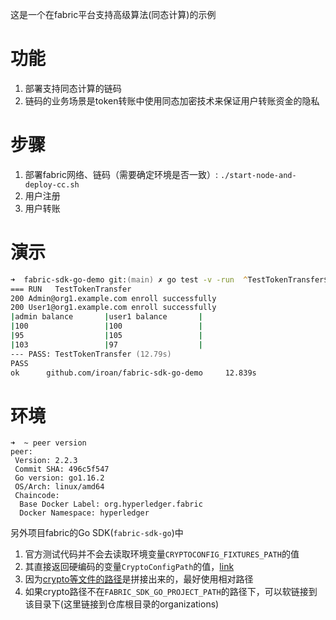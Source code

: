 这是一个在fabric平台支持高级算法(同态计算)的示例

# 功能
1. 部署支持同态计算的链码
2. 链码的业务场景是token转账中使用同态加密技术来保证用户转账资金的隐私

# 步骤
1. 部署fabric网络、链码（需要确定环境是否一致）: `./start-node-and-deploy-cc.sh`
3. 用户注册
4. 用户转账

# 演示
```zsh
➜  fabric-sdk-go-demo git:(main) ✗ go test -v -run  ^TestTokenTransfer$            
=== RUN   TestTokenTransfer
200 Admin@org1.example.com enroll successfully
200 User1@org1.example.com enroll successfully
|admin balance       |user1 balance       |
|100                 |100                 |
|95                  |105                 |
|103                 |97                  |
--- PASS: TestTokenTransfer (12.79s)
PASS
ok      github.com/iroan/fabric-sdk-go-demo     12.839s
```

# 环境
```
➜  ~ peer version
peer:
 Version: 2.2.3
 Commit SHA: 496c5f547
 Go version: go1.16.2
 OS/Arch: linux/amd64
 Chaincode:
  Base Docker Label: org.hyperledger.fabric
  Docker Namespace: hyperledger
```

另外项目fabric的Go SDK(`fabric-sdk-go`)中
1. 官方测试代码并不会去读取环境变量`CRYPTOCONFIG_FIXTURES_PATH`的值
2. 其直接返回硬编码的变量`CryptoConfigPath`的值，[link](https://github.com/hyperledger/fabric-sdk-go/blob/c4d51626e6c9fc82432f76c20b01d0dfa709b22a/test/metadata/metadata.go#L14)
3. 因为[crypto等文件的路径](https://github.com/hyperledger/fabric-sdk-go/blob/c4d51626e6c9fc82432f76c20b01d0dfa709b22a/test/fixtures/config/config_e2e.yaml#L67)是拼接出来的，最好使用相对路径
4. 如果crypto路径不在`FABRIC_SDK_GO_PROJECT_PATH`的路径下，可以软链接到该目录下(这里链接到仓库根目录的organizations)
